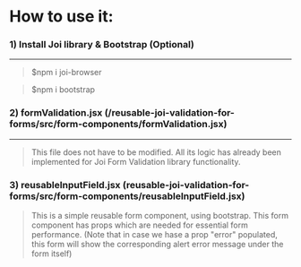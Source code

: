 # How to use it:

### 1) Install Joi library & Bootstrap (Optional)
---
> $npm i joi-browser

> $npm i bootstrap

### 2) formValidation.jsx (/reusable-joi-validation-for-forms/src/form-components/formValidation.jsx)
---
> This file does not have to be modified. All its logic has already been implemented for Joi Form Validation library functionality.

### 3) reusableInputField.jsx (reusable-joi-validation-for-forms/src/form-components/reusableInputField.jsx)

> This is a simple reusable form component, using bootstrap. This form component has props which are needed for essential form performance. (Note that in case we hase a prop "error" populated, this form will show the corresponding alert error message under the form itself)
